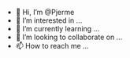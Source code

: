 - 👋 Hi, I’m @Pjerme
- 👀 I’m interested in ...
- 🌱 I’m currently learning ...
- 💞️ I’m looking to collaborate on ...
- 📫 How to reach me ...

<!---
Pjerme/Pjerme is a ✨ special ✨ repository because its `README.md` (this file) appears on your GitHub profile.
You can click the Preview link to take a look at your changes.
--->
